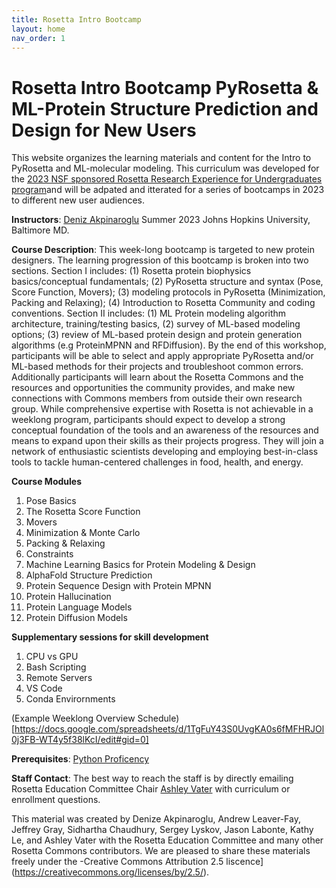 ```yaml
---
title: Rosetta Intro Bootcamp
layout: home
nav_order: 1
---
```

# Rosetta Intro Bootcamp PyRosetta & ML-Protein Structure Prediction and Design for New Users

This website organizes the learning materials and content for the Intro to PyRosetta and ML-molecular modeling. This curriculum was developed for the [2023 NSF sponsored Rosetta Research Experience for Undergraduates program](https://rosettacommons.org/about/intern)and will be adpated and itterated for a series of bootcamps in 2023 to different new user audiences. 

**Instructors**: [Deniz Akpinaroglu](https://www.linkedin.com/in/deniz-akpinaroglu-575b1b20b/)
Summer 2023
Johns Hopkins University, Baltimore MD.

**Course Description**: This week-long bootcamp is targeted to new protein designers. The learning progression of this bootcamp is broken into two sections. Section I includes: (1) Rosetta protein biophysics basics/conceptual fundamentals; (2) PyRosetta structure and syntax (Pose, Score Function, Movers); (3) modeling protocols in PyRosetta (Minimization, Packing and Relaxing); (4) Introduction to Rosetta Community and coding conventions. Section II includes: (1) ML Protein modeling algorithm architecture, training/testing basics, (2) survey of ML-based modeling options; (3) review of ML-based protein design and protein generation algorithms (e.g ProteinMPNN and RFDiffusion). By the end of this workshop, participants will be able to select and apply appropriate PyRosetta and/or ML-based methods for their projects and troubleshoot common errors. Additionally participants will learn about the Rosetta Commons and the resources and opportunities the community provides, and make new connections with Commons members from outside their own research group. While comprehensive expertise with Rosetta is not achievable in a weeklong program, participants should expect to develop a strong conceptual foundation of the tools and an awareness of the resources and means to expand upon their skills as their projects progress. They will join a network of enthusiastic scientists developing and employing best-in-class tools to tackle human-centered challenges in food, health, and energy.  

**Course Modules**
1. Pose Basics
2. The Rosetta Score Function
3. Movers
4. Minimization & Monte Carlo
5. Packing & Relaxing
6. Constraints
7. Machine Learning Basics for Protein Modeling & Design
8. AlphaFold Structure Prediction
9. Protein Sequence Design with Protein MPNN
10. Protein Hallucination
11. Protein Language Models
12. Protein Diffusion Models

**Supplementary sessions for skill development**
1. CPU vs GPU
2. Bash Scripting
3. Remote Servers
4. VS Code
5. Conda Envirornments

(Example Weeklong Overview Schedule)[https://docs.google.com/spreadsheets/d/1TgFuY43S0UvgKA0s6fMFHRJOl0j3FB-WT4y5f38lKcI/edit#gid=0]

**Prerequisites**: [Python Proficency](https://developers.google.com/edu/python)

**Staff Contact**: The best way to reach the staff is by directly emailing Rosetta Education Committee Chair [Ashley Vater](awvater@ucdavis.edu) with curriculum or enrollment questions. 

This material was created by Denize Akpinaroglu, Andrew Leaver-Fay, Jeffrey Gray, Sidhartha Chaudhury, Sergey Lyskov, Jason Labonte, Kathy Le, and Ashley Vater with the Rosetta Education Committee and many other Rosetta Commons contributors. We are pleased to share these materials freely under the -Creative Commons Attribution 2.5 liscence](https://creativecommons.org/licenses/by/2.5/). 
